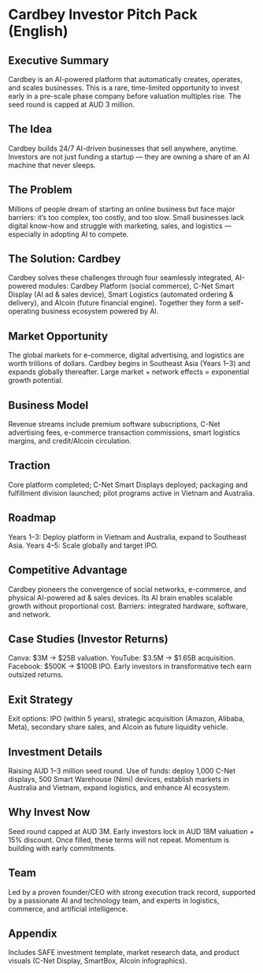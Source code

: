 # Cardbey Investor Pitch Pack (English)

## Executive Summary

Cardbey is an AI-powered platform that automatically creates, operates, and scales businesses. This is a rare, time-limited opportunity to invest early in a pre-scale phase company before valuation multiples rise. The seed round is capped at AUD 3 million.

## The Idea

Cardbey builds 24/7 AI-driven businesses that sell anywhere, anytime. Investors are not just funding a startup — they are owning a share of an AI machine that never sleeps.

## The Problem

Millions of people dream of starting an online business but face major barriers: it’s too complex, too costly, and too slow. Small businesses lack digital know-how and struggle with marketing, sales, and logistics — especially in adopting AI to compete.

## The Solution: Cardbey

Cardbey solves these challenges through four seamlessly integrated, AI-powered modules: Cardbey Platform (social commerce), C-Net Smart Display (AI ad & sales device), Smart Logistics (automated ordering & delivery), and AIcoin (future financial engine). Together they form a self-operating business ecosystem powered by AI.

## Market Opportunity

The global markets for e-commerce, digital advertising, and logistics are worth trillions of dollars. Cardbey begins in Southeast Asia (Years 1–3) and expands globally thereafter. Large market + network effects = exponential growth potential.

## Business Model

Revenue streams include premium software subscriptions, C-Net advertising fees, e-commerce transaction commissions, smart logistics margins, and credit/AIcoin circulation.

## Traction

Core platform completed; C-Net Smart Displays deployed; packaging and fulfillment division launched; pilot programs active in Vietnam and Australia.

## Roadmap

Years 1–3: Deploy platform in Vietnam and Australia, expand to Southeast Asia. Years 4–5: Scale globally and target IPO.

## Competitive Advantage

Cardbey pioneers the convergence of social networks, e-commerce, and physical AI-powered ad & sales devices. Its AI brain enables scalable growth without proportional cost. Barriers: integrated hardware, software, and network.

## Case Studies (Investor Returns)

Canva: $3M → $25B valuation. YouTube: $3.5M → $1.65B acquisition. Facebook: $500K → $100B IPO. Early investors in transformative tech earn outsized returns.

## Exit Strategy

Exit options: IPO (within 5 years), strategic acquisition (Amazon, Alibaba, Meta), secondary share sales, and AIcoin as future liquidity vehicle.

## Investment Details

Raising AUD 1–3 million seed round. Use of funds: deploy 1,000 C-Net displays, 500 Smart Warehouse (Nimi) devices, establish markets in Australia and Vietnam, expand logistics, and enhance AI ecosystem.

## Why Invest Now

Seed round capped at AUD 3M. Early investors lock in AUD 18M valuation + 15% discount. Once filled, these terms will not repeat. Momentum is building with early commitments.

## Team

Led by a proven founder/CEO with strong execution track record, supported by a passionate AI and technology team, and experts in logistics, commerce, and artificial intelligence.

## Appendix

Includes SAFE investment template, market research data, and product visuals (C-Net Display, SmartBox, AIcoin infographics).

